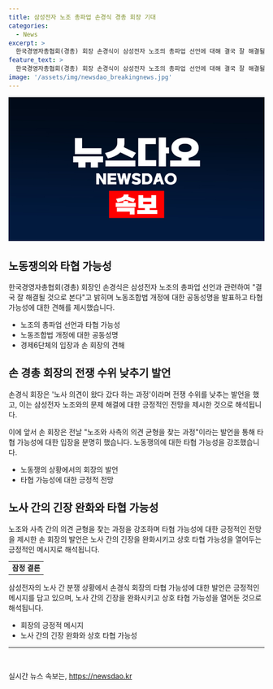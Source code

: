 ```yaml
---
title: 삼성전자 노조 총파업 손경식 경총 회장 기대
categories:
  - News
excerpt: >
  한국경영자총협회(경총) 회장 손경식이 삼성전자 노조의 총파업 선언에 대해 결국 잘 해결될 것으로 본다고 밝히며 타협 가능성을 언급했다. 삼성전자 최대 노동조합인 전국삼성전자노동조합(전삼노)이 파업 선언한 이유는 임금협상 거부 등으로 인한 것으로 보인다. 경쟁 심화 상황을 고려하면 극단적인 조치에 나서기 어려울 것으로 분석된다. 이에 손 회장은 노란봉투법으로 불리는 노동조합법 개정에 대한 입법 중단을 촉구하며 이에 대한 입장을 분명히 했다. (총 248자)
feature_text: >
  한국경영자총협회(경총) 회장 손경식이 삼성전자 노조의 총파업 선언에 대해 결국 잘 해결될 것으로 본다고 밝히며 타협 가능성을 언급했다. 삼성전자 최대 노동조합인 전국삼성전자노동조합(전삼노)이 파업 선언한 이유는 임금협상 거부 등으로 인한 것으로 보인다. 경쟁 심화 상황을 고려하면 극단적인 조치에 나서기 어려울 것으로 분석된다. 이에 손 회장은 노란봉투법으로 불리는 노동조합법 개정에 대한 입법 중단을 촉구하며 이에 대한 입장을 분명히 했다. (총 248자)
image: '/assets/img/newsdao_breakingnews.jpg'
---
```


<p><img src="/assets/img/newsdao_breakingnews.jpg" alt="firstkoreanews 속보" /></p>

<h2 data-ke-size="size26">노동쟁의와 타협 가능성</h2>

<p data-ke-size="size16">한국경영자총협회(경총) 회장인 손경식은 삼성전자 노조의 총파업 선언과 관련하여 "결국 잘 해결될 것으로 본다"고 밝히며 노동조합법 개정에 대한 공동성명을 발표하고 타협 가능성에 대한 견해를 제시했습니다.</p>

<ul>
<li>노조의 총파업 선언과 타협 가능성</li>
<li>노동조합법 개정에 대한 공동성명</li>
<li>경제6단체의 입장과 손 회장의 견해</li>
</ul>

<h2 data-ke-size="size26">손 경총 회장의 전쟁 수위 낮추기 발언</h2>

<p data-ke-size="size16">손경식 회장은 '노사 의견이 왔다 갔다 하는 과정'이라며 전쟁 수위를 낮추는 발언을 했고, 이는 삼성전자 노조와의 문제 해결에 대한 긍정적인 전망을 제시한 것으로 해석됩니다.</p>

<p data-ke-size="size16">이에 앞서 손 회장은 전날 "노조와 사측의 의견 균형을 찾는 과정"이라는 발언을 통해 타협 가능성에 대한 입장을 분명히 했습니다. 노동쟁의에 대한 타협 가능성을 강조했습니다.</p>

<ul>
<li>노동쟁의 상황에서의 회장의 발언</li>
<li>타협 가능성에 대한 긍정적 전망</li>
</ul>

<h2 data-ke-size="size26">노사 간의 긴장 완화와 타협 가능성</h2>

<p data-ke-size="size16">노조와 사측 간의 의견 균형을 찾는 과정을 강조하며 타협 가능성에 대한 긍정적인 전망을 제시한 손 회장의 발언은 노사 간의 긴장을 완화시키고 상호 타협 가능성을 열어두는 긍정적인 메시지로 해석됩니다.</p>

<table>
  <tr>
    <td style="text-align: center; height: 17px;"><b>잠정 결론</b></td>
  </tr>
</table>

<p data-ke-size="size16">삼성전자의 노사 간 분쟁 상황에서 손경식 회장의 타협 가능성에 대한 발언은 긍정적인 메시지를 담고 있으며, 노사 간의 긴장을 완화시키고 상호 타협 가능성을 열어둔 것으로 해석됩니다.</p>

<ul>
<li>회장의 긍정적 메시지</li>
<li>노사 간의 긴장 완화와 상호 타협 가능성</li>
</ul>

<hr>

<p data-ke-size="size16">&nbsp;</p>
실시간 뉴스 속보는, <a href="https://newsdao.kr" rel="dofollow">https://newsdao.kr</a>


